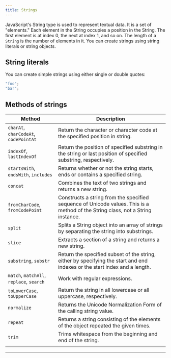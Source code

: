 ```yaml
---
title: Strings
---
```


JavaScript's String type is used to represent textual data. It is a set of
"elements." Each element in the String occupies a position in the String. The
first element is at index 0, the next at index 1, and so on. The length of a
`String` is the number of elements in it. You can create strings using string
literals or string objects.

## String literals

You can create simple strings using either single or double quotes:

```javascript
"foo";
"bar";
```

## Methods of strings

| Method                                   | Description                                                                                                                     |
| ---------------------------------------- | ------------------------------------------------------------------------------------------------------------------------------- |
| `charAt`, `charCodeAt`, `codePointAt`    | Return the character or character code at the specified position in string.                                                     |
| `indexOf`, `lastIndexOf`                 | Return the position of specified substring in the string or last position of specified substring, respectively.                 |
| `startsWith`, `endsWith`, `includes`     | Returns whether or not the string starts, ends or contains a specified string.                                                  |
| `concat`                                 | Combines the text of two strings and returns a new string.                                                                      |
| `fromCharCode`, `fromCodePoint`          | Constructs a string from the specified sequence of Unicode values. This is a method of the String class, not a String instance. |
| `split`                                  | Splits a String object into an array of strings by separating the string into substrings.                                       |
| `slice`                                  | Extracts a section of a string and returns a new string.                                                                        |
| `substring`, `substr`                    | Return the specified subset of the string, either by specifying the start and end indexes or the start index and a length.      |
| `match`, `matchAll`, `replace`, `search` | Work with regular expressions.                                                                                                  |
| `toLowerCase`, `toUpperCase`             | Return the string in all lowercase or all uppercase, respectively.                                                              |
| `normalize`                              | Returns the Unicode Normalization Form of the calling string value.                                                             |
| `repeat`                                 | Returns a string consisting of the elements of the object repeated the given times.                                             |
| `trim`                                   | Trims whitespace from the beginning and end of the string.                                                                      |
|                                          |                                                                                                                                 |

---
